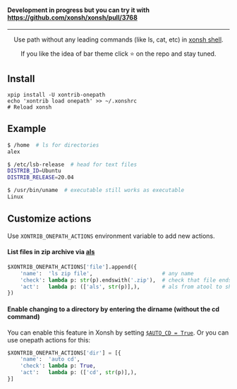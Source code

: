 #### Development in progress but you can try it with https://github.com/xonsh/xonsh/pull/3768

---------

<p align="center">  
Use path without any leading commands (like ls, cat, etc) in <a href="https://xon.sh">xonsh shell</a>.
</p>

<p align="center">  
If you like the idea of bar theme click ⭐ on the repo and stay tuned.
</p>

## Install
```
xpip install -U xontrib-onepath
echo 'xontrib load onepath' >> ~/.xonshrc
# Reload xonsh
```

## Example
```bash
$ /home  # ls for directories
alex

$ /etc/lsb-release  # head for text files
DISTRIB_ID=Ubuntu
DISTRIB_RELEASE=20.04

$ /usr/bin/uname  # executable still works as executable
Linux
```

## Customize actions
Use `XONTRIB_ONEPATH_ACTIONS` environment variable to add new actions.

#### List files in zip archive via [als](https://www.nongnu.org/atool/)
```python
$XONTRIB_ONEPATH_ACTIONS['file'].append({
    'name':  'ls zip file',                      # any name
    'check': lambda p: str(p).endswith('.zip'),  # check that file ends to .zip
    'act':   lambda p: (['als', str(p)],),       # als from atool to show list of zipped files
})
```

#### Enable changing to a directory by entering the dirname (without the cd command)
You can enable this feature in Xonsh by setting [`$AUTO_CD = True`](https://xonsh.github.io/envvars.html#auto-cd). Or you can use onepath actions for this:
```python
$XONTRIB_ONEPATH_ACTIONS['dir'] = [{
    'name':  'auto cd',
    'check': lambda p: True,
    'act':   lambda p: (['cd', str(p)],),
}]
```
